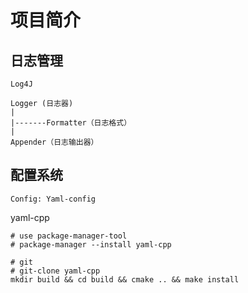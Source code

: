 # 项目简介

## 日志管理

``` text
Log4J

Logger (日志器)
|
|-------Formatter（日志格式）
|
Appender（日志输出器）
```


## 配置系统

``` text
Config: Yaml-config
```

yaml-cpp

``` shell
# use package-manager-tool
# package-manager --install yaml-cpp

# git
# git-clone yaml-cpp
mkdir build && cd build && cmake .. && make install
```
